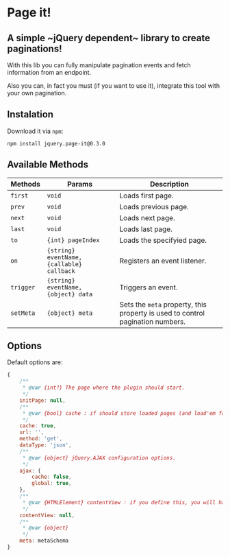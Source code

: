 # Page it!
## A simple ~jQuery dependent~ library to create paginations!

With this lib you can fully manipulate pagination events and fetch information from an endpoint.

Also you can, in fact you must (if you want to use it), integrate this tool with your own pagination.

## Instalation

Download it via `npm`:

`npm install jquery.page-it@0.3.0`

## Available Methods

| Methods   | Params                                    | Description                                                                    |
|-----------|-------------------------------------------|--------------------------------------------------------------------------------|
| `first`   | `void`                                    | Loads first page.                                                              |
| `prev`    | `void`                                    | Loads previous page.                                                           |
| `next`    | `void`                                    | Loads next page.                                                               |
| `last`    | `void`                                    | Loads last page.                                                               |
| `to`      | `{int} pageIndex`                         | Loads the specifyied page.                                                     |
| `on`      | `{string} eventName, {callable} callback` | Registers an event listener.                                                   |
| `trigger` | `{string} eventName, {object} data`       | Triggers an event.                                                             |
| `setMeta` | `{object} meta`                           | Sets the `meta` property, this property is used to control pagination numbers. |

## Options

Default options are:

```javascript
{
    /**
     * @var {int?} The page where the plugin should start.
     */
    initPage: null,
    /**
     * @var {bool} cache : if should store loaded pages (and load'em from) in a local storage or not
     */
    cache: true,
    url: '',
    method: 'get',
    dataType: 'json',
    /**
     * @var {object} jQuery.AJAX configuration options.
     */
    ajax: {
        cache: false,
        global: true,
    },
    /**
     * @var {HTMLElement} contentView : if you define this, you will have auto page content updates
     */
    contentView: null,
    /**
     * @var {object}
     */
    meta: metaSchema
}
```

